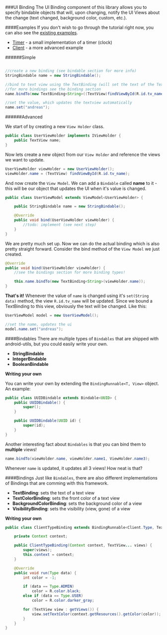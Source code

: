 ###UI Binding
The UI Binding component of this library allows you to specify bindable objects that will, upon changing, notify the UI Views about the change (text changed, background color, custom, etc.).

####Examples
If you don't wish to go through the tutorial right now, you can also see the [existing examples](sample/src/at/int32/android/utils/sampleapp).

* [Timer](sample/src/at/int32/android/utils/sampleapp/clock) - a small implementation of a timer (clock)
* [Client](sample/src/at/int32/android/utils/sampleapp/client) - a more advanced example


######Simple

```java

//create a new binding (see bindable section for more info)
StringBindable name = new StringBindable();

//bind to text view using the TextBinding (will set the text of the TextView)
//for more bindings see the binding section
name.bindTo(new TextBinding<String>((TextView)findViewById(R.id.tv_name)));

//set the value, which updates the textview automatically
name.set("andreas");

```

######Advanced

We start of by creating a new `View Holder` class.

```java
public class UserViewHolder implements IViewHolder {
    public TextView name;
}
```
Now lets create a new object from our `View Holder` and reference the views we want to update.

```java
UserViewHolder viewHolder = new UserViewHolder();
viewHolder.name = (TextView) findViewById(R.id.tv_name);
```

And now create the `View Model`. We can add a `Bindable` called **name** to it - this will be our object that updates the UI when it's value is changed.

```java
public class UserViewModel extends ViewModel<UserViewHolder> {

    public StringBindable name = new StringBindable();

    @Override
    public void bind(UserViewHolder viewHolder) {
        //todo: implement (see next step)
    }
}
```

We are pretty much set up. Now we can do the actual binding which is also pretty straight forward. Consider the bind method of the `View Model` we just created.

```java
@Override
public void bind(UserViewHolder viewHolder) {
    //see the bindings section for more binding types!

    this.name.bindTo(new TextBinding<String>(viewHolder.name));
}
```
**That's it!** Whenever the value of `name` is changed using it's `set(String data)` method, the view `R.id.tv_name` will be updated. Since we bound a TextBinding<String> to this view, obviously the text will be changed. Like this:

```java
UserViewModel model = new UserViewModel();

//set the name, updates the ui
model.name.set("andreas");
```

####Bindables
There are multiple types of `Bindables` that are shipped with android-utils, but you could easily write your own.

* **StringBindable**
* **IntegerBindable**
* **BooleanBindable**

**Writing your own**

You can write your own by extending the `BindingRunnable<T, View>` object. An example:
```java
public class UUIDBindable extends Bindable<UUID> {
	public UUIDBindable() {
		super();
	}

	public UUIDBindable(UUID id) {
        super(id);
	}
}
```
Another interesting fact about `Bindables` is that you can bind them to **multiple** views!

```java
name.bindTo(viewHolder.name, viewHolder.name1, ViewHolder.name3);
```

Whenever `name` is updated, it updates all 3 views! How neat is that?

####Bindings
Just like `Bindables`, there are also different implementations of Bindings that are comming with this framework.

* **TextBinding**: sets the text of a text view
* **TextColorBinding**: sets the front color of a text view
* **BackgroundColorBinding**: sets the background color of a view
* **VisibilityBinding**: sets the visibility (view, gone) of a view

**Writing your own**
```java
public class ClientTypeBinding extends BindingRunnable<Client.Type, TextView> {

	private Context context;

	public ClientTypeBinding(Context context, TextView... views) {
		super(views);
		this.context = context;
	}

	@Override
	public void run(Type data) {
		int color = -1;

		if (data == Type.ADMIN)
			color = R.color.black;
		else if (data == Type.USER)
			color = R.color.darker_gray;

		for (TextView view : getViews()) {
			view.setTextColor(context.getResources().getColor(color));
		}
	}
}
```
